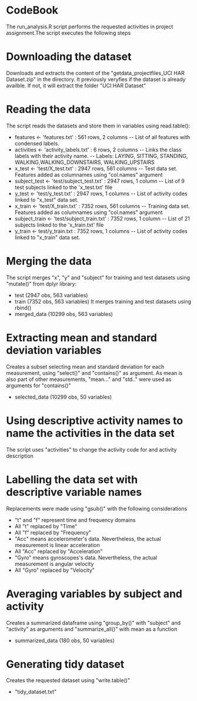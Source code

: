 # CodeBook
The run_analysis.R script performs the requested activities in project assignment.The script executes the following steps
# Downloading the dataset
Downloads and extracts the content of the "getdata_projectfiles_UCI HAR Dataset.zip" in the directory. It previously veryfies if the dataset is already availble. If not, it will extract the folder "UCI HAR Dataset"
# Reading the data
The script reads the datasets and store them in variables using read.table():
- features <- 'features.txt' : 561 rows, 2 columns
-- List of all features with condensed labels.
- activities <- 'activity_labels.txt' : 6 rows, 2 columns
-- Links the class labels with their activity name.
-- Labels: LAYING, SITTING, STANDING, WALKING,WALKING_DOWNSTAIRS, WALKING_UPSTAIRS 
- x_test <- 'test/X_test.txt' : 2947 rows, 561 columns
-- Test data set. Features added as columnames using "col.names" argument
- subject_test <- 'test/subject_test.txt' : 2947 rows, 1 column
-- List of 9 test subjects linked to the 'x_test.txt' file
- y_test <- 'test/y_test.txt' : 2947 rows, 1 columns
-- List of activity codes linked to "x_test" data set.
- x_train <- 'test/X_train.txt' : 7352 rows, 561 columns
-- Training data set. Features added as columnames using "col.names" argument
- subject_train <- 'test/subject_train.txt' : 7352 rows, 1 column
-- List of 21 subjects linked to the 'x_train.txt' file
- y_train <- test/y_train.txt : 7352 rows, 1 columns
-- List of activity codes linked to "x_train" data set.
# Merging the data
The script merges "x", "y" and "subject" for training and test datasets using "mutate()" from dplyr library:
- test (2947 obs, 563 variables)
- train (7352 obs, 563 variables)
It merges training and test datasets using rbind()
- merged_data (10299 obs, 563 variables)
# Extracting mean and standard deviation variables
Creates a subset selecting mean and standard deviation for each measurement, using "select()" and "contains()" as argument. As mean is also part of other measurements, "mean..." and "std.." were used as arguments for "contains()"
- selected_data (10299 obs, 50 variables)
# Using descriptive activity names to name the activities in the data set
The script uses "activities" to change the activity code for and activity description 
# Labelling the data set with descriptive variable names
Replacements were made using "gsub()" with the following considerations
- "t" and "f" represent time and frequency domains
- All "t" replaced by "Time"
- All "f" replaced by "Frequency"
- "Acc" means accelerometer's data. Nevertheless, the actual measurement is linear acceleration
- All "Acc" replaced by "Acceleration" 
- "Gyro" means gyroscopes's data. Nevertheless, the actual measurement is angular velocity
- All "Gyro" replaced by "Velocity"
# Averaging variables by subject and activity
Creates a summarized dataframe using "group_by()" with "subject" and "activity" as arguments and "summarize_all()" with mean as a function
- summarized_data (180 obs, 50 variables)
# Generating tidy dataset
Creates the requested dataset using "write.table()"
- "tidy_dataset.txt"
